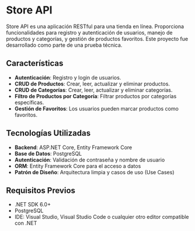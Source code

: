 # Store API

Store API es una aplicación RESTful para una tienda en línea. Proporciona funcionalidades para registro y autenticación de usuarios, manejo de productos y categorías, y gestión de productos favoritos. Este proyecto fue desarrollado como parte de una prueba técnica.

## Características

- **Autenticación**: Registro y login de usuarios.
- **CRUD de Productos**: Crear, leer, actualizar y eliminar productos.
- **CRUD de Categorías**: Crear, leer, actualizar y eliminar categorías.
- **Filtro de Productos por Categoría**: Filtrar productos por categorías específicas.
- **Gestión de Favoritos**: Los usuarios pueden marcar productos como favoritos.

## Tecnologías Utilizadas

- **Backend**: ASP.NET Core, Entity Framework Core
- **Base de Datos**: PostgreSQL
- **Autenticación**: Validación de contraseña y nombre de usuario
- **ORM**: Entity Framework Core para el acceso a datos
- **Patrón de Diseño**: Arquitectura limpia y casos de uso (Use Cases)

## Requisitos Previos

- .NET SDK 6.0+
- PostgreSQL
- IDE: Visual Studio, Visual Studio Code o cualquier otro editor compatible con .NET
